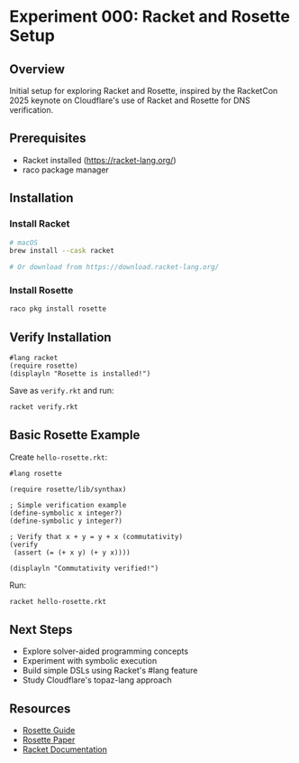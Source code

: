 # Experiment 000: Racket and Rosette Setup

## Overview

Initial setup for exploring Racket and Rosette, inspired by the RacketCon 2025 keynote on Cloudflare's use of Racket and Rosette for DNS verification.

## Prerequisites

- Racket installed (https://racket-lang.org/)
- raco package manager

## Installation

### Install Racket

```bash
# macOS
brew install --cask racket

# Or download from https://download.racket-lang.org/
```

### Install Rosette

```bash
raco pkg install rosette
```

## Verify Installation

```racket
#lang racket
(require rosette)
(displayln "Rosette is installed!")
```

Save as `verify.rkt` and run:

```bash
racket verify.rkt
```

## Basic Rosette Example

Create `hello-rosette.rkt`:

```racket
#lang rosette

(require rosette/lib/synthax)

; Simple verification example
(define-symbolic x integer?)
(define-symbolic y integer?)

; Verify that x + y = y + x (commutativity)
(verify
 (assert (= (+ x y) (+ y x))))

(displayln "Commutativity verified!")
```

Run:

```bash
racket hello-rosette.rkt
```

## Next Steps

- Explore solver-aided programming concepts
- Experiment with symbolic execution
- Build simple DSLs using Racket's #lang feature
- Study Cloudflare's topaz-lang approach

## Resources

- [Rosette Guide](https://docs.racket-lang.org/rosette-guide/)
- [Rosette Paper](https://emina.github.io/rosette/)
- [Racket Documentation](https://docs.racket-lang.org/)
